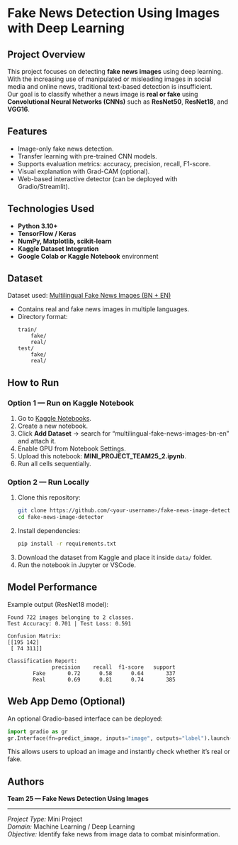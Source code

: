# Fake News Detection Using Images with Deep Learning 

##  Project Overview
This project focuses on detecting **fake news images** using deep learning. With the increasing use of manipulated or misleading images in social media and online news, traditional text-based detection is insufficient.  
Our goal is to classify whether a news image is **real or fake** using **Convolutional Neural Networks (CNNs)** such as **ResNet50**, **ResNet18**, and **VGG16**.

##  Features
- Image-only fake news detection.
- Transfer learning with pre-trained CNN models.
- Supports evaluation metrics: accuracy, precision, recall, F1-score.
- Visual explanation with Grad-CAM (optional).
- Web-based interactive detector (can be deployed with Gradio/Streamlit).

##  Technologies Used
- **Python 3.10+**
- **TensorFlow / Keras**
- **NumPy, Matplotlib, scikit-learn**
- **Kaggle Dataset Integration**
- **Google Colab or Kaggle Notebook** environment

##  Dataset
Dataset used: [Multilingual Fake News Images (BN + EN)](https://www.kaggle.com/datasets/evilspirit05/multilingual-fake-news-images-bn-en)

- Contains real and fake news images in multiple languages.
- Directory format:  
  ```
  train/
      fake/
      real/
  test/
      fake/
      real/
  ```

##  How to Run

### Option 1 — Run on Kaggle Notebook
1. Go to [Kaggle Notebooks](https://www.kaggle.com/code).
2. Create a new notebook.
3. Click **Add Dataset** → search for “multilingual-fake-news-images-bn-en” and attach it.
4. Enable GPU from Notebook Settings.
5. Upload this notebook: **MINI_PROJECT_TEAM25_2.ipynb**.
6. Run all cells sequentially.

### Option 2 — Run Locally
1. Clone this repository:
   ```bash
   git clone https://github.com/<your-username>/fake-news-image-detector.git
   cd fake-news-image-detector
   ```
2. Install dependencies:
   ```bash
   pip install -r requirements.txt
   ```
3. Download the dataset from Kaggle and place it inside `data/` folder.
4. Run the notebook in Jupyter or VSCode.

##  Model Performance
Example output (ResNet18 model):
```
Found 722 images belonging to 2 classes.
Test Accuracy: 0.701 | Test Loss: 0.591

Confusion Matrix:
[[195 142]
 [ 74 311]]

Classification Report:
              precision    recall  f1-score   support
        Fake       0.72      0.58      0.64       337
        Real       0.69      0.81      0.74       385
```

##  Web App Demo (Optional)
An optional Gradio-based interface can be deployed:
```python
import gradio as gr
gr.Interface(fn=predict_image, inputs="image", outputs="label").launch()
```
This allows users to upload an image and instantly check whether it’s real or fake.


##  Authors
**Team 25 — Fake News Detection Using Images**  

---
 *Project Type:* Mini Project  
 *Domain:* Machine Learning / Deep Learning  
 *Objective:* Identify fake news from image data to combat misinformation.
